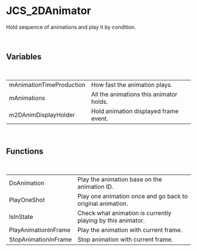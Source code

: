 <div id="content-header">
  <h1>JCS_2DAnimator</h1>
</div>

<p>
  Hold sequence of animations and play it by condition.
</p>


<br/>
<h2>Variables</h2>
<br/>

<table>
  <tr>
    <td>mAnimationTimeProduction</td>
    <td>How fast the animation plays.</td>
  </tr>
  <tr>
    <td>mAnimations</td>
    <td>All the animations this animator holds.</td>
  </tr>
  <tr>
    <td>m2DAnimDisplayHolder</td>
    <td>Hold animation displayed frame event.</td>
  </tr>
</table>


<br/>
<h2>Functions</h2>
<br/>

<table>
  <tr>
    <td>DoAnimation</td>
    <td>Play the animation base on the animation ID.</td>
  </tr>
  <tr>
    <td>PlayOneShot</td>
    <td>Play one animation once and go back to original animation.</td>
  </tr>
  <tr>
    <td>IsInState</td>
    <td>Check what animation is currently playing by this animator.</td>
  </tr>
  <tr>
    <td>PlayAnimationInFrame</td>
    <td>Play the animation with current frame.</td>
  </tr>
  <tr>
    <td>StopAnimationInFrame</td>
    <td>Stop animation with current frame.</td>
  </tr>
</table>
